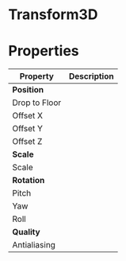 # Transform3D


# Properties


| Property | Description| 
| -------- | -----------|
| **Position** |  |
| Drop to Floor |  |
| Offset X |  |
| Offset Y |  |
| Offset Z |  |
| **Scale** |  |
| Scale |  |
| **Rotation** |  |
| Pitch |  |
| Yaw |  |
| Roll |  |
| **Quality** |  |
| Antialiasing |  |





